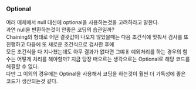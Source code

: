 ### Optional   
여러 매체에서 null 대신에 optional을 사용하는것을 고려하라고 말한다.   
과연 null을 반환하는것이 안좋은 코딩의 습관일까?   
Chaining의 형태로 어떤 결괏값이 나오지 않았을때는 다음 조건식에 맞춰서 검사를 또 진행하고 다음에 또 새로운 조건식으로 검사한 후에   
모든 조건식을 다 지나쳤는데도 아무 결과가 없다면 그땨ㅐ 예외처리를 하는 경우의 함수는 어떻게 처리를 해야할까?
지금 당장 떠오르는 생각으로는 Optional로 해당 코드를 해결할 수 없다.   
다만 그 이외의 경우에는 Optinal을 사용해서 코딩을 하는것이 훨씬 더 가독성에 좋은 코드가 생산되는것 같다.
